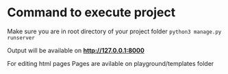 # Command to execute project

Make sure you are in root directory of your project folder
 ```python3 manage.py runserver```
 
Output will be available on **http://127.0.0.1:8000**

For editing html pages 
Pages are avilable on playground/templates folder
